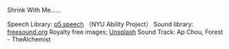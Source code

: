 Shrink With Me......


Speech Library: [p5.speech](http://ability.nyu.edu/p5.js-speech/) （NYU Ability Project）
Sound library: [freesound.org](https://freesound.org/)
Royalty free images; [Unsplash](https://unsplash.com)
Sound Track: Ap Chou, Forest - TheAlchemist
